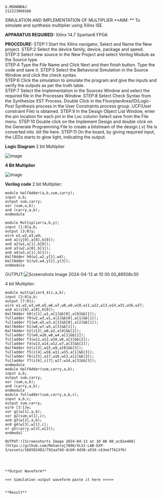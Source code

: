                                                                                                                                                                                                    G.MOHANRAJ                                                                                                                                                                                                   212223060166

SIMULATION AND IMPLEMENTATION OF MULTIPLIER
**AIM: **
 To simulate and synthesis multiplier using Xilinx ISE.

**APPARATUS REQUIRED:**
Xilinx 14.7
Spartan6 FPGA
  
**PROCEDURE:**
STEP:1  Start  the Xilinx navigator, Select and Name the New project.
STEP:2  Select the device family, device, package and speed.       
STEP:3  Select new source in the New Project and select Verilog Module as the Source type.                       
STEP:4  Type the File Name and Click Next and then finish button. Type the code and save it.
STEP:5  Select the Behavioral Simulation in the Source Window and click the check syntax.                       
STEP:6  Click the simulation to simulate the program and  give the inputs and verify the outputs as per the truth table.               
STEP:7  Select the Implementation in the Sources Window and select the required file in the Processes Window.
STEP:8  Select Check Syntax from the Synthesize  XST Process. Double Click in the  FloorplanArea/IO/Logic-Post Synthesis process in the User Constraints process group. UCF(User constraint File) is obtained. 
STEP:9  In the Design Object List Window, enter the pin location for each pin in the Loc column Select save from the File menu.
STEP:10 Double click on the Implement Design and double click on the Generate Programming File to create a bitstream of the design.(.v) file is converted into .bit file here.
STEP:11  On the board, by giving required input, the LEDs starts to glow light, indicating the output.

**Logic Diagram**
2 bit Multiplier

![image](https://github.com/navaneethans/VLSI-LAB-EXP-3/assets/6987778/7713750f-65e6-41c0-8082-5005eac4031c)

**4 Bit Multiplier**

![image](https://github.com/navaneethans/VLSI-LAB-EXP-3/assets/6987778/d95215dd-8cf1-4e08-93cc-96adfdd7fbdc)


**Verilog code**
2 bit Multiplier:
```
module HalfAdder(a,b,sum,carry);
input a,b;
output sum,carry;
xor (sum,a,b);
and (carry,a,b);
endmodule

module Multiplier(a,b,y);
input [1:0]a,b;
output [3:0]y;
wire w1,w2,w3,w4;
and a1(y[0],a[0],b[0]);
and a2(w1,a[1],b[0]);
and a3(w2,a[0],b[1]);
and a4(w3,a[1],b[1]);
HalfAdder h0(w1,w2,y[1],w4);
HalfAdder h1(w3,w4,y[2],y[3]);
endmodule
```
OUTPUT:![Screenshots Image 2024-04-13 at 10 00 00_88508c30](https://github.com/Mohanraj7896/VLSI-LAB-EXP-3/assets/166592482/fbc7160c-35bf-46ca-b4e9-0a162234f28d)

4 bit Multiplier:
```
module multiplier4_4(z,a,b);
input [3:0]a,b;
output [7:0]z;
wire w1,w2,w3,w4,w5,w6,w7,w8,w9,w10,w11,w12,w13,w14,w15,w16,w17;
and a1(z[0],a[0],b[0]);
HalfAdder h0(z[1],w1,a[1]&b[0],a[0]&b[1]);
fulladder f0(w2,w3,w1,a[2]&b[0],a[1]&b[1]);
fulladder f1(w4,w5,w3,a[3]&b[0],a[2]&b[1]);
HalfAdder h1(w6,w7,w5,a[3]&b[1]);
HalfAdder h2(z[2],w8,w2,a[0]&b[2]);
fulladder f2(w9,w10,w8,w4,a[1]&b[2]);
fulladder f3(w11,w12,w10,w6,a[2]&b[2]);
fulladder f4(w13,w14,w12,w7,a[3]&b[2]);
HalfAdder h3(z[3],w15,w9,a[0]&b[3]);
fulladder f5(z[4],w16,w11,w15,a[1]&b[3]);
fulladder f6(z[5],w17,w16,w13,a[2]&b[3]);
fulladder f7(z[6],z[7],w17,w14,a[3]&b[3]);
endmodule
module HalfAdder(sum,carry,a,b);
input a,b;
output sum,carry;
xor (sum,a,b);
and (carry,a,b);
endmodule
module fulladder(sum,carry,a,b,c);
input a,b,c;
output sum,carry;
wire [3:1]w;
xor g1(w[1],a,b);
xor g2(sum,w[1],c);
and g3(w[2],a,b);
and g4(w[3],w[1],c);
or g5(carry,w[3],w[2]);
endmodul```

OUTPUT:![Screenshorts Image 2024-04-13 at 10 00 00_ec82e408](https://github.com/Mohanraj7896/VLSI-LAB-EXP-3/assets/166592482/792aa7dd-dcb0-4d30-a53d-cb3ee77b13f6)




**Output Waveform**

<<< Simulation output waveform paste it here >>>>>


**Result**



